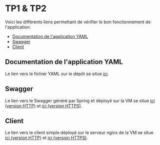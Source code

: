 # TP1 & TP2

Voici les différents liens permettant de vérifier le bon fonctionnement de l'application:
- [Documentation de l'application YAML](#Documentation-de-l'application-YAML)
- [Swagger](#Swagger)
- [Client](#Client)

## Documentation de l'application YAML
Le lien vers le fichier YAML sur le dépôt se situe [ici](./users-api.yaml).

## Swagger
Le lien vers le Swagger généré par Spring et déployé sur la VM se situe [ici (version HTTP)](http://192.168.75.118:8080/v1/swagger-ui/index.html?configUrl=/v1/v3/api-docs/swagger-config) et [ici (version HTTPS)](https://192.168.75.118/api/v1/swagger-ui/index.html?configUrl=/v1/v3/api-docs/swagger-config).

## Client
Le lien vers le client simple déployé sur le serveur nginx de la VM se situe [ici (version HTTP)](http://192.168.75.118/users-api/) et [ici (version HTTPS)](https://192.168.75.118/users-api/).

